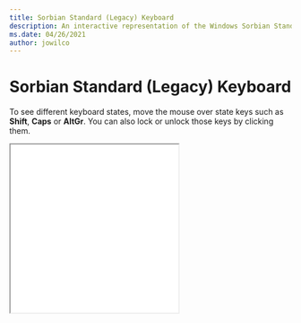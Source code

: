 ```yaml
---
title: Sorbian Standard (Legacy) Keyboard
description: An interactive representation of the Windows Sorbian Standard (Legacy)Keyboard. To see different keyboard states, click or move the mouse over the state keys.
ms.date: 04/26/2021
author: jowilco
---
```


# Sorbian Standard (Legacy) Keyboard

To see different keyboard states, move the mouse over state keys such as **Shift**, **Caps** or **AltGr**. You can also lock or unlock those keys by clicking them.

<iframe src="kbdsorst.html" height="300"></iframe>
